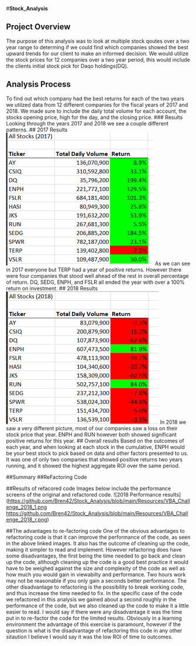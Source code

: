 #**Stock_Analysis**
## Project Overview
 The purpose of this analysis was to look at multiple stock qoutes over a two year range to determing if we could find which companies showed the best upward trends for our client to make an informed decision. We would utilize the stock prices for 12 companies over a two year period, this would include the clients initial stock pick for Daqo holdings(DQ). 
  ## Analysis Process  
   To find out which company had the best returns for each of the two years we utilzed data from 12 different companies for the fiscal years of 2017 and 2018. We made sure to include the daily total volume for each account, the stocks opening price, high for the day, and the closing price. 
    ### Results
       Looking through the years 2017 and 2018 we see a couple different patterns.
       ## 2017 Results
          ![2017_outcomes_image](https://github.com/Bren42/Stock_Analysis/blob/main/Resources/All_Stocks_analysis_2017%20Outcomes.png)
          As we can see in 2017 everyone but TERP had a year of positive returns. However there were four companies that stood well ahead of the rest in overall percentage of return. DQ, SEDG, ENPH, and FSLR all ended the year with over a 100% return on investment. 
       ## 2018 Results
          ![2018_outcomes_image](https://github.com/Bren42/Stock_Analysis/blob/main/Resources/All_Stocks_analysis_2018%20Outcomes.png)
          In 2018 we saw a very different picture, most of our companies saw a loss on their stock price that year. ENPH and RUN however both showed significant positive returns for this year.
       ## Overall results
          Based on the outcomes of each year, and when looking at each stock in the cumulative, ENPH would be your best stock to pick based on data and other factors presented to us. It was one of only two companies that showed positive returns two years running, and it showed the highest aggregate ROI over the same period.
          
 ##Summary
  ##ReFactoring Code
  
  ##Results of refacored code
  Images below include the performance screens of the original and refactored code.
  ![2018 Performance results](https://github.com/Bren42/Stock_Analysis/blob/main/Resources/VBA_Challenge_2018_1.png
https://github.com/Bren42/Stock_Analysis/blob/main/Resources/VBA_Challenge_2018_r.png)
   
   ##The advantages to re-factoring code
One of the obvious advantages to refactoring code is that it can improve the performance of the code, as seen in the above linked images. It also has the outcome of cleaning up the code, making it simpler to read and implement. However refactoring does have some disadvantages, the first being the time needed to go back and clean up the code, although cleaning up the code is a good best practice it would have to be weighed against the size and complexity of the code as well as how much you would gain in viewabilty and performance. Two hours work may not be reasonable if you only gain a seconds better performance. The other disadvantage to refactoring is the possibility to break working code, and thus increase the time needed to fix.
In the specific case of the code we refactored in this analysis we gained about a second roughly in the performance of the code, but we also cleaned up the code to make it a little easier to read. I would say if there were any disadvantage it was the time put in to re-factor the code for the limited results. Obviously in a learning environment the advantage of this exercise is paramount, however if the question is what is the disadvantage of refactoring this code in any other sitaution I believe I would say it was the low ROI of time to outcomes.

